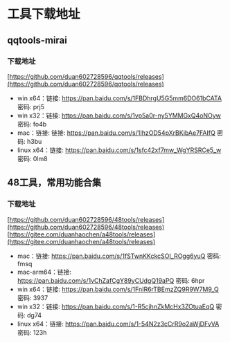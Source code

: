 # 工具下载地址

## qqtools-mirai

### 下载地址
[https://github.com/duan602728596/qqtools/releases](https://github.com/duan602728596/qqtools/releases)
* win x64：链接: https://pan.baidu.com/s/1FBDhrgU5G5mm6DO61bCATA  密码: prj5
* win x32：链接: https://pan.baidu.com/s/1vp5a0r-ny5YMMGxQ4oNOyw  密码: fo4b
* mac：链接: 链接: https://pan.baidu.com/s/1IhzOD54pXrBKibAe7FAIfQ  密码: h3bu
* linux x64：链接: https://pan.baidu.com/s/1sfc42xf7mw_WgYRSRCe5_w  密码: 0lm8

## 48工具，常用功能合集

### 下载地址
[https://github.com/duan602728596/48tools/releases](https://github.com/duan602728596/48tools/releases)   
[https://gitee.com/duanhaochen/a48tools/releases](https://gitee.com/duanhaochen/a48tools/releases)
* mac：链接: https://pan.baidu.com/s/1fSTwnKKckcSOI_ROgg6yuQ  密码: fmsq
* mac-arm64：链接: https://pan.baidu.com/s/1vChZafCgY89yCUdgQ19aPQ  密码: 6hpr
* win x64：链接: https://pan.baidu.com/s/1FnIR6rTBEmzZQ9R9W7M9_Q  密码: 3937
* win x32：链接: https://pan.baidu.com/s/1-R5cjhnZkMcHx3ZOtuaEqQ  密码: dg74
* linux x64：链接: https://pan.baidu.com/s/1-54N2z3cCrR9o2aWjDFvVA  密码: 123h
